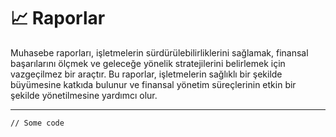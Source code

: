# 📈 Raporlar

Muhasebe raporları, işletmelerin sürdürülebilirliklerini sağlamak, finansal başarılarını ölçmek ve geleceğe yönelik stratejilerini belirlemek için vazgeçilmez bir araçtır. Bu raporlar, işletmelerin sağlıklı bir şekilde büyümesine katkıda bulunur ve finansal yönetim süreçlerinin etkin bir şekilde yönetilmesine yardımcı olur.



***

```
// Some code
```

